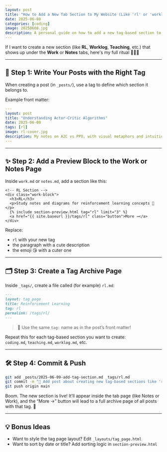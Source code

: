 ```yaml
---
layout: post
title: "How to Add a New Tab Section to My Website (Like 'rl' or 'worklog')"
date: 2025-06-08
categories: [coding]
image: 20250608.jpg
description: A personal guide on how to add a new tag-based section to my site, complete with a preview block and tag archive. Think 'rl', 'coding', 'teaching'... 🌟
---
```


If I want to create a new section (like **RL**, **Worklog**, **Teaching**, etc.) that shows up under the **Work** or **Notes** tabs, here's my full ritual 🧙‍♀️✨

---

## 🧱 Step 1: Write Your Posts with the Right Tag

When creating a post (in `_posts/`), use a tag to define which section it belongs to.

Example front matter:

```yaml
---
layout: post
title: "Understanding Actor-Critic Algorithms"
date: 2025-06-08
tags: [rl]
image: rl-cover.jpg
description: My notes on A2C vs PPO, with visual metaphors and intuition dumps 🧠
---
```

---

## ✨ Step 2: Add a Preview Block to the Work or Notes Page

Inside `work.md` or `notes.md`, add a section like this:

```liquid
<!-- RL Section -->
<div class="work-block">
  <h3>RL</h3>
  <p>Study notes and diagrams for reinforcement learning concepts 📘</p>
  {% include section-preview.html tag="rl" limit="3" %}
  <a href="{{ site.baseurl }}/tags/rl" class="button">More →</a>
</div>
```

Replace:
- `rl` with your new tag
- the paragraph with a cute description
- the emoji 😘 with a cuter one

---

## 🗂️ Step 3: Create a Tag Archive Page

Inside `_tags/`, create a file called (for example) `rl.md`:

```markdown
---
layout: tag_page
title: Reinforcement Learning
tag: rl
permalink: /tags/rl/
---
```

> 📝 Use the same `tag:` name as in the post’s front matter!

Repeat this for each tag-based section you want to create:  
`coding.md`, `teaching.md`, `worklog.md`, etc.

---

## 🛠️ Step 4: Commit & Push

```bash
git add _posts/2025-06-09-add-tag-section.md _tags/rl.md
git commit -m "🧩 Add post about creating new tag-based sections like 'rl'"
git push origin main
```

Boom. The new section is live! It’ll appear inside the tab page (like Notes or Work), and the “More →” button will lead to a full archive page of all posts with that tag. 🥰

---

## 💡 Bonus Ideas

- Want to style the tag page layout? Edit `_layouts/tag_page.html`
- Want to sort by date or title? Add sorting logic in `section-preview.html`

